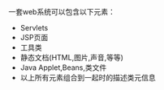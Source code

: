 一套web系统可以包含以下元素：

- Servlets
- JSP页面
- 工具类
- 静态文档(HTML,图片,声音,等等)
- Java Applet,Beans,类文件
- 以上所有元素组合到一起时的描述类元信息